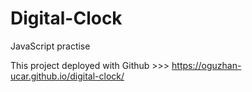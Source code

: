 # Digital-Clock

JavaScript practise

This project deployed with Github >>> https://oguzhan-ucar.github.io/digital-clock/
